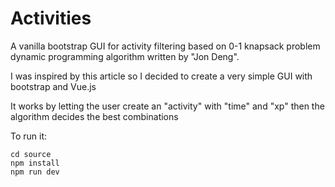 # Activities
A vanilla bootstrap GUI for activity filtering based on 0-1 knapsack problem dynamic programming algorithm written by "Jon Deng".

I was inspired by this article so I decided to create a very simple GUI with bootstrap and Vue.js

It works by letting the user create an "activity" with "time" and "xp" then the algorithm decides the best combinations

To run it:

```
cd source
npm install
npm run dev
```

